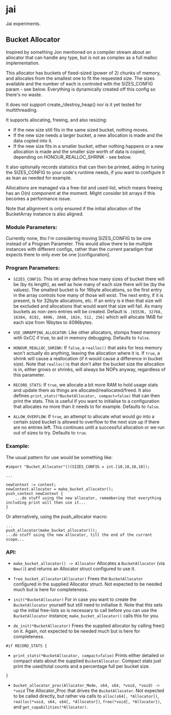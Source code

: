 # jai
Jai experiments.

## Bucket Allocator
Inspired by something Jon mentioned on a compiler stream about an allocator that can handle any type, but is not as complex as a full malloc implementation.

This allocator has buckets of fixed-sized (power of 2) chunks of memory, and allocates from the smallest one to fit the requested size.
The sizes available and the number of each is controled with the SIZES_CONFIG param - see below.
Everything is dynamically created off this config so there's no waste.

It does not support create_/destroy_heap() nor is it yet tested for multithreading.

It supports allocating, freeing, and also resizing:
- If the new size still fits in the same sized bucket, nothing moves.
- If the new size needs a larger bucket, a new allocation is made and the data copied into it.
- If the new size fits in a smaller bucket, either nothing happens or a new allocation is made and the smaller size worth of data is copied, depending on HONOUR_REALLOC_SHRINK - see below.

It also optionally records statistics that can then be printed, aiding in tuning the SIZES_CONFIG to your code's runtime needs, if you want to configure it as lean as needed for example.

Allocations are managed via a free-list and used-list, which means freeing has an O(n) component at the moment.  Might consider bit arrays if this becomes a performance issue.

Note that allignment is only ensured if the initial allocation of the BucketArray instance is also aligned.

### Module Parameters:
Currently none, tho I'm considering moving SIZES_CONFIG to be one instead of a Program Parameter.
This would allow there to be multiple instances with different configs, rather than the current paradigm that expects there to only ever be one \[configuration].

### Program Parameters:
- `SIZES_CONFIG`:
	This int array defines how many sizes of bucket there will be (by its length), as well as how many of each size there will be (by the values).
	The smallest bucket is for 16byte allocations, so the first entry in the array controls how many of those will exist.  The next entry, if it is present, is for 32byte allocations, etc.
	If an entry is `0` then that size will be excluded and allocations that would want that size will fail.
	As many buckets as non-zero entries will be created.
	Default is `.[65536, 32768, 16384, 8192, 4096, 2048, 1024, 512, 256]` which will allocate 1MiB for each size from 16bytes to 4096bytes.

- `USE_UNMAPPING_ALLOCATOR`:
	Like other allocators, stomps freed memory with 0xCC if true, to aid in memory debugging.
	Defaults to `false`.

- `HONOUR_REALLOC_SHRINK`:
	If `false`, a `realloc()` that asks for less memory won't actually do anything, leaving the allocation where it is.
	If `true`, a shrink will cause a reallocation (if it would cause a difference in bucket size).
	Note that `realloc()`s that don't alter the bucket size the allocation is in, either grows or shrinks, will always be NOPs anyway, regardless of this parameter.

- `RECORD_STATS`:
	If `true`, we allocate a bit more RAM to hold usage stats and update them as things are allocated/reallocated/freed.
	It also defines `print_stats(*BucketAllocator, compact=false)` that can then print the stats.
	This is useful if you want to initialise to a configuration that allocates no more than it needs to for example.
	Defaults to `false`.

- `ALLOW_OVERFLOW`:
	If `true`, an attempt to allocate what would go into a certain sized bucket is allowed to overflow to the next size up if there are no entries left.
	This continues until a successful allocation or we run out of sizes to try.
	Defaults to `true`.

### Example:
The usual pattern for use would be something like:

	#import "Bucket_Allocator"()(SIZES_CONFIG = int.[10,10,10,10]);

	...

	newContext := context;
	newContext.allocator = make_bucket_allocator();
	push_context newContext {
		...do stuff using the new allocator, remembering that everything including print will then use it...
	}

Or alternatively, using the push_allocator macro:

	...
	push_allocator(make_bucket_allocator());
	...do stuff using the new allocator, till the end of the current scope...

### API:
- `make_bucket_allocator() -> Allocator`
	Allocates a `BucketAllocator` (via `New()`) and returns an Allocator struct configured to use it.

- `free_bucket_allocator(Allocator)`
	Frees the `BucketAllocator` configured in the supplied Allocator struct.
	Not expected to be needed much but is here for completeness.

- `init(*BucketAllocator)`
	For in case you want to create the `BucketAllocator` yourself but still need to initialise it.
	Note that this sets up the initial free-lists so is necessary to call before you can use the `BucketAllocator` instance; `make_bucket_allocator()` calls this for you.

- `de_init(*BucketAllocator)`
	Frees the supplied allocator by calling free() on it.
	Again, not expected to be needed much but is here for completeness.

`#if RECORD_STATS {`
- `print_stats(*BucketAllocator, compact=false)`
	Prints either detailed or compact stats about the supplied `BucketAllocator`.
	Compact stats just print the used/total counts and a percentage full per bucket size.

`}`

- `bucket_allocator_proc(Allocator_Mode, s64, s64, *void, *void) -> *void`
	The Allocator_Proc that drives the `BucketAllocator`.
	Not expected to be called directly, but rather via calls to `alloc(s64[, *Allocator])`, `realloc(*void, s64, s64[, *Allocator])`, `free(*void[, *Allocator])`, and `get_capabilities(*Allocator)`.
